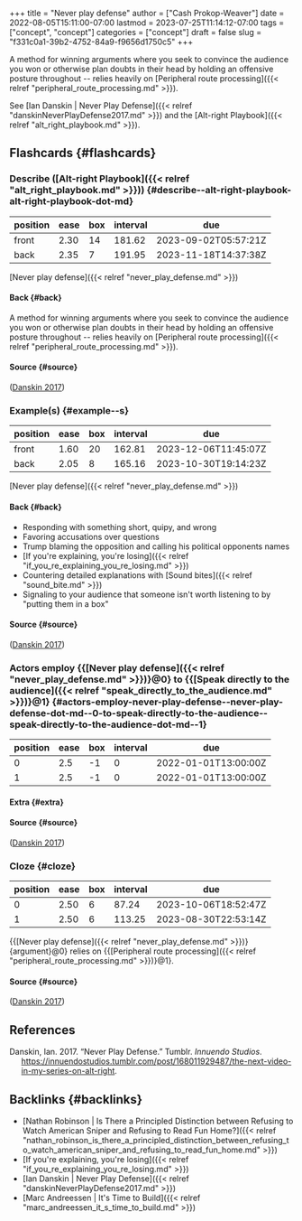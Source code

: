 +++
title = "Never play defense"
author = ["Cash Prokop-Weaver"]
date = 2022-08-05T15:11:00-07:00
lastmod = 2023-07-25T11:14:12-07:00
tags = ["concept", "concept"]
categories = ["concept"]
draft = false
slug = "f331c0a1-39b2-4752-84a9-f9656d1750c5"
+++

A method for winning arguments where you seek to convince the audience you won or otherwise plan doubts in their head by holding an offensive posture throughout -- relies heavily on [Peripheral route processing]({{< relref "peripheral_route_processing.md" >}}).

See [Ian Danskin | Never Play Defense]({{< relref "danskinNeverPlayDefense2017.md" >}}) and the [Alt-right Playbook]({{< relref "alt_right_playbook.md" >}}).


## Flashcards {#flashcards}


### Describe ([Alt-right Playbook]({{< relref "alt_right_playbook.md" >}})) {#describe--alt-right-playbook-alt-right-playbook-dot-md}

| position | ease | box | interval | due                  |
|----------|------|-----|----------|----------------------|
| front    | 2.30 | 14  | 181.62   | 2023-09-02T05:57:21Z |
| back     | 2.35 | 7   | 191.95   | 2023-11-18T14:37:38Z |

[Never play defense]({{< relref "never_play_defense.md" >}})


#### Back {#back}

A method for winning arguments where you seek to convince the audience you won or otherwise plan doubts in their head by holding an offensive posture throughout -- relies heavily on [Peripheral route processing]({{< relref "peripheral_route_processing.md" >}}).


#### Source {#source}

(<a href="#citeproc_bib_item_1">Danskin 2017</a>)


### Example(s) {#example--s}

| position | ease | box | interval | due                  |
|----------|------|-----|----------|----------------------|
| front    | 1.60 | 20  | 162.81   | 2023-12-06T11:45:07Z |
| back     | 2.05 | 8   | 165.16   | 2023-10-30T19:14:23Z |

[Never play defense]({{< relref "never_play_defense.md" >}})


#### Back {#back}

-   Responding with something short, quipy, and wrong
-   Favoring accusations over questions
-   Trump blaming the opposition and calling his political opponents names
-   [If you're explaining, you're losing]({{< relref "if_you_re_explaining_you_re_losing.md" >}})
-   Countering detailed explanations with [Sound bites]({{< relref "sound_bite.md" >}})
-   Signaling to your audience that someone isn't worth listening to by "putting them in a box"


#### Source {#source}

(<a href="#citeproc_bib_item_1">Danskin 2017</a>)


### Actors employ {{[Never play defense]({{< relref "never_play_defense.md" >}})}@0} to {{[Speak directly to the audience]({{< relref "speak_directly_to_the_audience.md" >}})}@1} {#actors-employ-never-play-defense--never-play-defense-dot-md--0-to-speak-directly-to-the-audience--speak-directly-to-the-audience-dot-md--1}

| position | ease | box | interval | due                  |
|----------|------|-----|----------|----------------------|
| 0        | 2.5  | -1  | 0        | 2022-01-01T13:00:00Z |
| 1        | 2.5  | -1  | 0        | 2022-01-01T13:00:00Z |


#### Extra {#extra}


#### Source {#source}

(<a href="#citeproc_bib_item_1">Danskin 2017</a>)


### Cloze {#cloze}

| position | ease | box | interval | due                  |
|----------|------|-----|----------|----------------------|
| 0        | 2.50 | 6   | 87.24    | 2023-10-06T18:52:47Z |
| 1        | 2.50 | 6   | 113.25   | 2023-08-30T22:53:14Z |

{{[Never play defense]({{< relref "never_play_defense.md" >}})}{argument}@0} relies on {{[Peripheral route processing]({{< relref "peripheral_route_processing.md" >}})}@1}.


#### Source {#source}

(<a href="#citeproc_bib_item_1">Danskin 2017</a>)

## References

<style>.csl-entry{text-indent: -1.5em; margin-left: 1.5em;}</style><div class="csl-bib-body">
  <div class="csl-entry"><a id="citeproc_bib_item_1"></a>Danskin, Ian. 2017. “Never Play Defense.” Tumblr. <i>Innuendo Studios</i>. <a href="https://innuendostudios.tumblr.com/post/168011929487/the-next-video-in-my-series-on-alt-right">https://innuendostudios.tumblr.com/post/168011929487/the-next-video-in-my-series-on-alt-right</a>.</div>
</div>


## Backlinks {#backlinks}

-   [Nathan Robinson | Is There a Principled Distinction between Refusing to Watch American Sniper and Refusing to Read Fun Home?]({{< relref "nathan_robinson_is_there_a_principled_distinction_between_refusing_to_watch_american_sniper_and_refusing_to_read_fun_home.md" >}})
-   [If you're explaining, you're losing]({{< relref "if_you_re_explaining_you_re_losing.md" >}})
-   [Ian Danskin | Never Play Defense]({{< relref "danskinNeverPlayDefense2017.md" >}})
-   [Marc Andreessen | It's Time to Build]({{< relref "marc_andreessen_it_s_time_to_build.md" >}})
